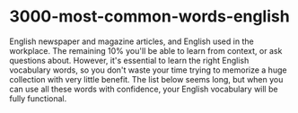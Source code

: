 # 3000-most-common-words-english
English newspaper and magazine articles, and English used in the workplace. The remaining 10% you'll be able to learn from context, or ask questions about. However, it's essential to learn the right English vocabulary words, so you don't waste your time trying to memorize a huge collection with very little benefit. The list below seems long, but when you can use all these words with confidence, your English vocabulary will be fully functional.
